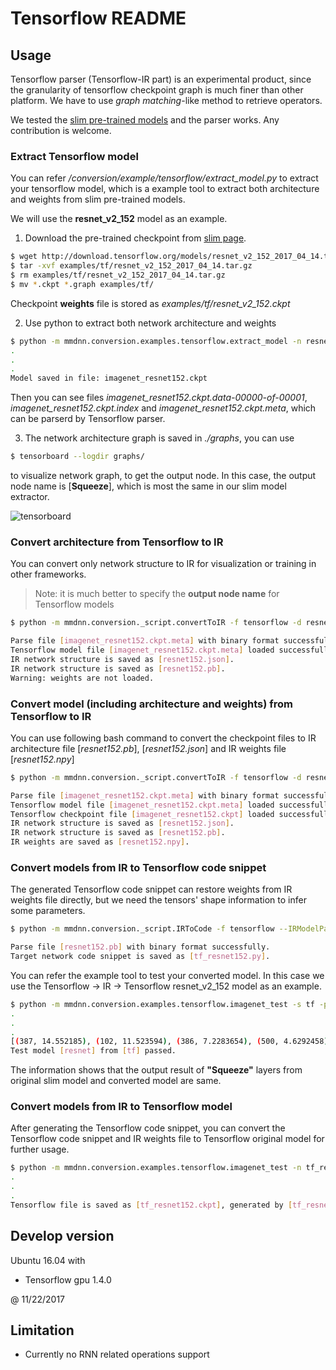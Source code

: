 # Tensorflow README

## Usage

Tensorflow parser (Tensorflow-IR part) is an experimental product, since the granularity of tensorflow checkpoint graph is much finer than other platform. We have to use *graph matching*-like method to retrieve operators.

We tested the [slim pre-trained models](https://github.com/tensorflow/models/tree/master/research/slim) and the parser works. Any contribution is welcome.

### Extract Tensorflow model

You can refer */conversion/example/tensorflow/extract_model.py* to extract your tensorflow model, which is a example tool to extract both architecture and weights from slim pre-trained models.

We will use the **resnet_v2_152** model as an example.

1. Download the pre-trained checkpoint from [slim page](https://github.com/tensorflow/models/tree/master/research/slim).

```bash
$ wget http://download.tensorflow.org/models/resnet_v2_152_2017_04_14.tar.gz -P examples/tf/
$ tar -xvf examples/tf/resnet_v2_152_2017_04_14.tar.gz
$ rm examples/tf/resnet_v2_152_2017_04_14.tar.gz
$ mv *.ckpt *.graph examples/tf/
```

Checkpoint **weights** file is stored as *examples/tf/resnet_v2_152.ckpt*

2. Use python to extract both network architecture and weights

```bash
$ python -m mmdnn.conversion.examples.tensorflow.extract_model -n resnet152 -ckpt examples/tf/resnet_v2_152.ckpt
.
.
.
Model saved in file: imagenet_resnet152.ckpt
```

Then you can see files *imagenet_resnet152.ckpt.data-00000-of-00001*, *imagenet_resnet152.ckpt.index* and *imagenet_resnet152.ckpt.meta*, which can be parserd by Tensorflow parser.

3. The network architecture graph is saved in *./graphs*, you can use

```bash
$ tensorboard --logdir graphs/
```

to visualize network graph, to get the output node. In this case, the output node name is [**Squeeze**], which is most the same in our slim model extractor.

![tensorboard](https://nxtb0g.dm2304.livefilestore.com/y4mm6MNZXBSSJ80ar7X2y5ZSzTCxZiC9dNDzv67plb4yQutUb-WBQR8bosYLtyepjxH4QE21pNqg3sIviJXEgaMOW0HVwMwMgwU2KAbW6RokO8nS0ZHy82hAivvX8JgU1yEuA-M4gBYyt8egLilIN10IgGBj-5ZMh0s18Dz4iCwKbuDX16DfqpJ-_rV50JzXEhIJkPfaFczLss0P3ItIEwWlw?width=1200&height=449&cropmode=none)

### Convert architecture from Tensorflow to IR

You can convert only network structure to IR for visualization or training in other frameworks.

> Note: it is much better to specify the **output node name** for Tensorflow models

```bash
$ python -m mmdnn.conversion._script.convertToIR -f tensorflow -d resnet152 -n imagenet_resnet152.ckpt.meta --dstNodeName Squeeze

Parse file [imagenet_resnet152.ckpt.meta] with binary format successfully.
Tensorflow model file [imagenet_resnet152.ckpt.meta] loaded successfully.
IR network structure is saved as [resnet152.json].
IR network structure is saved as [resnet152.pb].
Warning: weights are not loaded.
```

### Convert model (including architecture and weights) from Tensorflow to IR

You can use following bash command to convert the checkpoint files to IR architecture file [*resnet152.pb*], [*resnet152.json*] and IR weights file [*resnet152.npy*]

```bash
$ python -m mmdnn.conversion._script.convertToIR -f tensorflow -d resnet152 -n imagenet_resnet152.ckpt.meta -w imagenet_resnet152.ckpt  --dstNodeName Squeeze

Parse file [imagenet_resnet152.ckpt.meta] with binary format successfully.
Tensorflow model file [imagenet_resnet152.ckpt.meta] loaded successfully.
Tensorflow checkpoint file [imagenet_resnet152.ckpt] loaded successfully. [816] variables loaded.
IR network structure is saved as [resnet152.json].
IR network structure is saved as [resnet152.pb].
IR weights are saved as [resnet152.npy].
```

### Convert models from IR to Tensorflow code snippet

The generated Tensorflow code snippet can restore weights from IR weights file directly, but we need the tensors' shape information to infer some parameters.

```bash
$ python -m mmdnn.conversion._script.IRToCode -f tensorflow --IRModelPath resnet152.pb --IRWeightPath resnet152.npy --dstModelPath tf_resnet152.py

Parse file [resnet152.pb] with binary format successfully.
Target network code snippet is saved as [tf_resnet152.py].
```

You can refer the example tool to test your converted model. In this case we use the Tensorflow -> IR -> Tensorflow resnet_v2_152 model as an example.

```bash
$ python -m mmdnn.conversion.examples.tensorflow.imagenet_test -s tf -p resnet -n tf_resnet152 -w resnet152.npy
.
.
.
[(387, 14.552185), (102, 11.523594), (386, 7.2283654), (500, 4.6292458), (899, 2.8113561)]
Test model [resnet] from [tf] passed.
```

The information shows that the output result of **"Squeeze"** layers from original slim model and converted model are same.

### Convert models from IR to Tensorflow model

After generating the Tensorflow code snippet, you can convert the Tensorflow code snippet and IR weights file to Tensorflow original model for further usage.

```bash
$ python -m mmdnn.conversion.examples.tensorflow.imagenet_test -n tf_resnet152.py -w resnet152.npy --dump tf_resnet152.ckpt
.
.
.
Tensorflow file is saved as [tf_resnet152.ckpt], generated by [tf_resnet152.py] and [resnet152.npy].
```

## Develop version

Ubuntu 16.04 with

- Tensorflow gpu 1.4.0

@ 11/22/2017

## Limitation

- Currently no RNN related operations support
